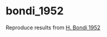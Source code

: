 # bondi_1952
Reproduce results from [H. Bondi 1952](http://adsabs.harvard.edu/abs/1952MNRAS.112..195B)
